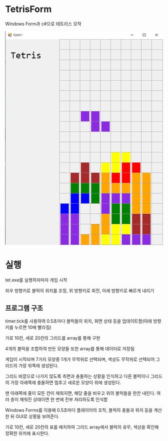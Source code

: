 # TetrisForm
Windows Form과 c#으로 테트리스 모작

![Alt text](/tetris.png)

실행
=====================
tet.exe를 실행하자마자 게임 시작

좌우 방향키로 블럭의 위치를 조정, 위 방향키로 회전, 아래 방향키로 빠르게 내리기

프로그램 구조
--------------------
timer.tick를 사용하여 0.5초마다 블럭들의 위치, 화면 상태 등을 업데이트함(아래 방향키를 누르면 10배 빨라짐)

가로 10칸, 세로 20칸의 그리드를 array를 통해 구현

4개의 블럭을 조합하여 만든 모양들 또한 array를 통해 데이터로 저장됨

게임이 시작되며 7가지 모양중 1개가 무작위로 선택되며, 색상도 무작위로 선택되어 그리드의 가장 위쪽에 생성된다.

그리드 바깥으로 나가지 않도록 측면과 충돌하는 상황을 인식하고 다른 블럭이나 그리드의 가장 아래쪽에 충돌하면 멈추고 새로운 모양이 위에 생성된다.

맨 아래쪽에 줄이 모든 칸이 채워지면, 해당 줄을 비우고 위의 블럭들을 한칸 내린다. 여러 층이 채워진 상태이면 한 번에 전부 처리하도록 인식함

Windows Forms를 이용해 0.5초마다 플레이어의 조작, 블럭의 충돌과 위치 등을 계산한 뒤 GUI로 상황을 보여준다.

가로 10칸, 세로 20칸의 표를 배치하여 그리드 array에서 블럭의 유무, 색상을 확인해 정확한 위치에 표시한다.
